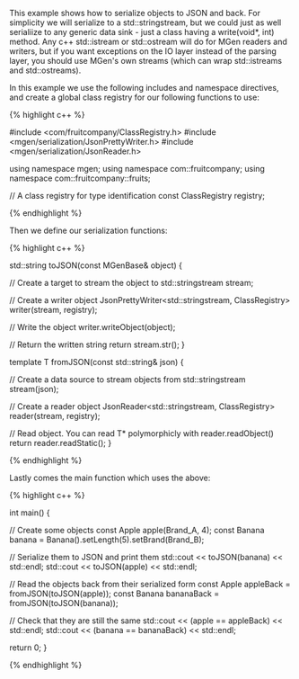 ---
---

This example shows how to serialize objects to JSON and back. For simplicity we will serialize to a std::stringstream, but we could just as well serialiize to any generic data sink - just a class having a write(void*, int) method. Any c++ std::istream or std::ostream will do for MGen readers and writers, but if you want exceptions on the IO layer instead of the parsing layer, you should use MGen's own streams (which can wrap std::istreams and std::ostreams).

In this example we use the following includes and namespace directives, and create a global class registry for our following functions to use:

{% highlight c++ %}

#include <com/fruitcompany/ClassRegistry.h>
#include <mgen/serialization/JsonPrettyWriter.h>
#include <mgen/serialization/JsonReader.h>

using namespace mgen;
using namespace com::fruitcompany;
using namespace com::fruitcompany::fruits;

// A class registry for type identification
const ClassRegistry registry;

{% endhighlight %}

Then we define our serialization functions:

{% highlight c++ %}

std::string toJSON(const MGenBase& object) {

  // Create a target to stream the object to
  std::stringstream stream;

  // Create a writer object
  JsonPrettyWriter<std::stringstream, ClassRegistry> writer(stream, registry);

  // Write the object
  writer.writeObject(object);

  // Return the written string
  return stream.str();
}

template <typename T>
T fromJSON(const std::string& json) {

  // Create a data source to stream objects from
  std::stringstream stream(json);

  // Create a reader object
  JsonReader<std::stringstream, ClassRegistry> reader(stream, registry);

  // Read object. You can read T* polymorphicly with reader.readObject<T>()
  return reader.readStatic<T>();
}

{% endhighlight %}

Lastly comes the main function which uses the above:

{% highlight c++ %}

int main() {

  // Create some objects
  const Apple apple(Brand_A, 4);
  const Banana banana = Banana().setLength(5).setBrand(Brand_B);

  // Serialize them to JSON and print them
  std::cout << toJSON(banana) << std::endl;
  std::cout << toJSON(apple) << std::endl;

  // Read the objects back from their serialized form
  const Apple appleBack = fromJSON<Apple>(toJSON(apple));
  const Banana bananaBack = fromJSON<Banana>(toJSON(banana));

  // Check that they are still the same
  std::cout << (apple == appleBack) << std::endl;
  std::cout << (banana == bananaBack) << std::endl;

  return 0;
}

{% endhighlight %}

